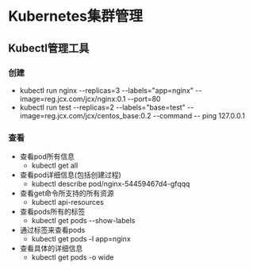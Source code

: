 # Kubernetes集群管理
## Kubectl管理工具
### 创建
- kubectl run nginx --replicas=3 --labels="app=nginx" --image=reg.jcx.com/jcx/nginx:0.1 --port=80
- kubectl run test --replicas=2 --labels="base=test" --image=reg.jcx.com/jcx/centos_base:0.2 --command -- ping 127.0.0.1

### 查看
- 查看pod所有信息
    - kubectl get all
- 查看pod详细信息(包括创建过程)
    - kubectl describe pod/nginx-54459467d4-gfqqq
- 查看get命令所支持的所有资源
    - kubectl api-resources
- 查看pods所有的标签
    - kubectl get pods --show-labels
- 通过标签来查看pods
    - kubectl get pods -l app=nginx
- 查看具体的详细信息
    - kubectl get pods -o wide


















